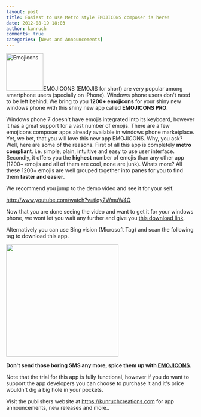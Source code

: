 ```yaml
---
layout: post
title: Easiest to use Metro style EMOJICONS composer is here!
date: 2012-08-19 18:03
author: kunruch
comments: true
categories: [News and Announcements]
---
```

<img class=" wp-image-693 alignright" title="Emojicons" src="https://kunruchcreations.com/wp-content/uploads/2012/06/Emojicons_99.png" alt="Emojicons" width="99" height="99" />EMOJICONS (EMOJIS for short) are very popular among smartphone users (specially on iPhone). Windows phone users don't need to be left behind. We bring to you <strong>1200+ emojicons</strong> for your shiny new windows phone with this shiny new app called <strong>EMOJICONS PRO</strong>.

Windows phone 7 doesn't have emojis integrated into its keyboard, however it has a great support for a vast number of emojis. There are a few emojicons composer apps already available in windows phone marketplace. Yet, we bet, that you will love this new app EMOJICONS. Why, you ask? Well, here are some of the reasons. First of all this app is completely <strong>metro compliant</strong>. i.e. simple, plain, intuitive and easy to use user interface. Secondly, it offers you the <strong>highest</strong> number of emojis than any other app (1200+ emojis and all of them are cool, none are junk). Whats more? All these 1200+ emojis are well grouped together into panes for you to find them <strong>faster and easier</strong>.

We recommend you jump to the demo video and see it for your self.

<a href="http://www.youtube.com/watch?v=tlqy2WmuW4Q">http://www.youtube.com/watch?v=tlqy2WmuW4Q</a>

Now that you are done seeing the video and want to get it for your windows phone, we wont let you wait any further and give you <a title="Download EMOJICONS for windows phone" href="http://windowsphone.com/s?appid=57ce47c9-0efb-4053-bd8b-704a810e2b1c" target="_blank">this download link</a>.

Alternatively you can use Bing vision (Microsoft Tag) and scan the following tag to download this app.

<img class="size-medium wp-image-731 aligncenter" title="EMOJICONS_PRO_201262710054" src="https://kunruchcreations.com/wp-content/uploads/2012/06/EMOJICONS_PRO_201262710054-300x300.jpeg" alt="" width="300" height="300" />

<strong>Don't send those boring SMS any more, spice them up with <a title="EMOJICONS" href="https://kunruchcreations.com/emojicons/" target="_blank">EMOJICONS</a>.</strong>

Note that the trial for this app is fully functional, however if you do want to support the app developers you can choose to purchase it and it's price wouldn't dig a big hole in your pockets.

Visit the publishers website at <a href="https://kunruchcreations.com/">https://kunruchcreations.com</a> for app announcements, new releases and more..

